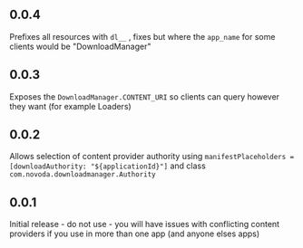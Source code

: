 0.0.4
-------

Prefixes all resources with `dl__` , fixes but where the `app_name` for some clients would be "DownloadManager"

0.0.3
-------

Exposes the `DownloadManager.CONTENT_URI` so clients can query however they want (for example Loaders)

0.0.2
-------

Allows selection of content provider authority using `manifestPlaceholders = [downloadAuthority: "${applicationId}"]` and class `com.novoda.downloadmanager.Authority`

0.0.1
-------

Initial release - do not use - you will have issues with conflicting content providers if you use in more than one app (and anyone elses apps)
